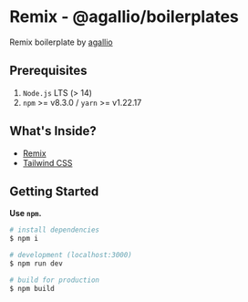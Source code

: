 # Remix - @agallio/boilerplates

Remix boilerplate by [agallio](https://github.com/agallio)

## Prerequisites

1. `Node.js` LTS (> 14)
2. `npm` >= v8.3.0 / `yarn` >= v1.22.17

## What's Inside?

- [Remix](https://remix.run/)
- [Tailwind CSS](https://tailwindcss.com/)

## Getting Started

**Use `npm`.**

```bash
# install dependencies
$ npm i

# development (localhost:3000)
$ npm run dev

# build for production
$ npm build
```
